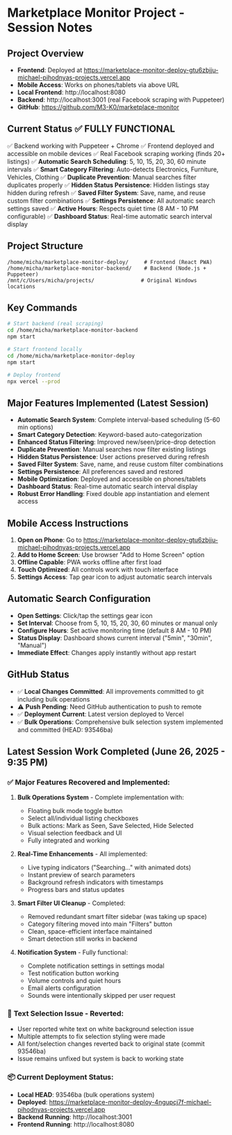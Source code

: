 # Marketplace Monitor Project - Session Notes

## Project Overview
- **Frontend**: Deployed at https://marketplace-monitor-deploy-gtu6zbjju-michael-pihodnyas-projects.vercel.app
- **Mobile Access**: Works on phones/tablets via above URL
- **Local Frontend**: http://localhost:8080
- **Backend**: http://localhost:3001 (real Facebook scraping with Puppeteer)
- **GitHub**: https://github.com/M3-K0/marketplace-monitor

## Current Status ✅ FULLY FUNCTIONAL
✅ Backend working with Puppeteer + Chrome
✅ Frontend deployed and accessible on mobile devices
✅ Real Facebook scraping working (finds 20+ listings)
✅ **Automatic Search Scheduling**: 5, 10, 15, 20, 30, 60 minute intervals
✅ **Smart Category Filtering**: Auto-detects Electronics, Furniture, Vehicles, Clothing
✅ **Duplicate Prevention**: Manual searches filter duplicates properly
✅ **Hidden Status Persistence**: Hidden listings stay hidden during refresh
✅ **Saved Filter System**: Save, name, and reuse custom filter combinations
✅ **Settings Persistence**: All automatic search settings saved
✅ **Active Hours**: Respects quiet time (8 AM - 10 PM configurable)
✅ **Dashboard Status**: Real-time automatic search interval display

## Project Structure
```
/home/micha/marketplace-monitor-deploy/     # Frontend (React PWA)
/home/micha/marketplace-monitor-backend/    # Backend (Node.js + Puppeteer)
/mnt/c/Users/micha/projects/               # Original Windows locations
```

## Key Commands
```bash
# Start backend (real scraping)
cd /home/micha/marketplace-monitor-backend
npm start

# Start frontend locally  
cd /home/micha/marketplace-monitor-deploy
npm start

# Deploy frontend
npx vercel --prod
```

## Major Features Implemented (Latest Session)
- **Automatic Search System**: Complete interval-based scheduling (5-60 min options)
- **Smart Category Detection**: Keyword-based auto-categorization
- **Enhanced Status Filtering**: Improved new/seen/price-drop detection
- **Duplicate Prevention**: Manual searches now filter existing listings
- **Hidden Status Persistence**: User actions preserved during refresh
- **Saved Filter System**: Save, name, and reuse custom filter combinations
- **Settings Persistence**: All preferences saved and restored
- **Mobile Optimization**: Deployed and accessible on phones/tablets
- **Dashboard Status**: Real-time automatic search interval display
- **Robust Error Handling**: Fixed double app instantiation and element access

## Mobile Access Instructions
1. **Open on Phone**: Go to https://marketplace-monitor-deploy-gtu6zbjju-michael-pihodnyas-projects.vercel.app
2. **Add to Home Screen**: Use browser "Add to Home Screen" option
3. **Offline Capable**: PWA works offline after first load
4. **Touch Optimized**: All controls work with touch interface
5. **Settings Access**: Tap gear icon to adjust automatic search intervals

## Automatic Search Configuration
- **Open Settings**: Click/tap the settings gear icon
- **Set Interval**: Choose from 5, 10, 15, 20, 30, 60 minutes or manual only
- **Configure Hours**: Set active monitoring time (default 8 AM - 10 PM)
- **Status Display**: Dashboard shows current interval ("5min", "30min", "Manual")
- **Immediate Effect**: Changes apply instantly without app restart

## GitHub Status
- ✅ **Local Changes Committed**: All improvements committed to git including bulk operations
- ⚠️ **Push Pending**: Need GitHub authentication to push to remote
- ✅ **Deployment Current**: Latest version deployed to Vercel
- ✅ **Bulk Operations**: Comprehensive bulk selection system implemented and committed (HEAD: 93546ba)

## Latest Session Work Completed (June 26, 2025 - 9:35 PM)
### ✅ **Major Features Recovered and Implemented:**
1. **Bulk Operations System** - Complete implementation with:
   - Floating bulk mode toggle button
   - Select all/individual listing checkboxes
   - Bulk actions: Mark as Seen, Save Selected, Hide Selected
   - Visual selection feedback and UI
   - Fully integrated and working

2. **Real-Time Enhancements** - All implemented:
   - Live typing indicators ("Searching..." with animated dots)
   - Instant preview of search parameters
   - Background refresh indicators with timestamps
   - Progress bars and status updates

3. **Smart Filter UI Cleanup** - Completed:
   - Removed redundant smart filter sidebar (was taking up space)
   - Category filtering moved into main "Filters" button
   - Clean, space-efficient interface maintained
   - Smart detection still works in backend

4. **Notification System** - Fully functional:
   - Complete notification settings in settings modal
   - Test notification button working
   - Volume controls and quiet hours
   - Email alerts configuration
   - Sounds were intentionally skipped per user request

### 🔄 **Text Selection Issue** - Reverted:
- User reported white text on white background selection issue
- Multiple attempts to fix selection styling were made
- All font/selection changes reverted back to original state (commit 93546ba)
- Issue remains unfixed but system is back to working state

### 📦 **Current Deployment Status:**
- **Local HEAD**: 93546ba (bulk operations system)
- **Deployed**: https://marketplace-monitor-deploy-4ngupcj7f-michael-pihodnyas-projects.vercel.app
- **Backend Running**: http://localhost:3001
- **Frontend Running**: http://localhost:8080
```